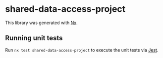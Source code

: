 # shared-data-access-project

This library was generated with [Nx](https://nx.dev).

## Running unit tests

Run `nx test shared-data-access-project` to execute the unit tests via [Jest](https://jestjs.io).
